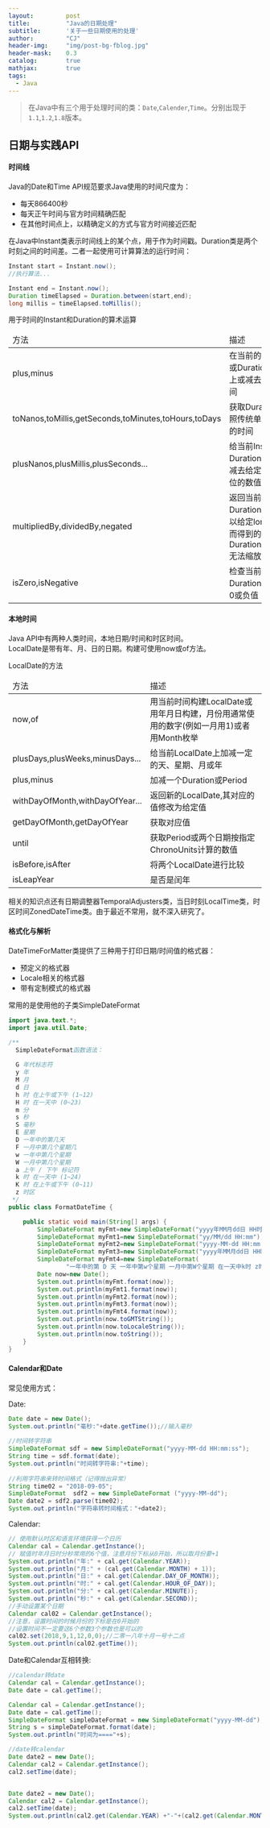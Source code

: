 ```yaml
---
layout: 		post
title: 			"Java的日期处理"
subtitle: 		'关于一些日期使用的处理'
author: 		"CJ"
header-img: 	"img/post-bg-fblog.jpg"
header-mask: 	0.3
catalog: 		true
mathjax:        true
tags:
  - Java
---
```


> 在Java中有三个用于处理时间的类：`Date`,`Calender`,`Time`。分别出现于`1.1`,`1.2`,`1.8`版本。

## 日期与实践API
#### 时间线
Java的Date和Time API规范要求Java使用的时间尺度为：
- 每天866400秒
- 每天正午时间与官方时间精确匹配
- 在其他时间点上，以精确定义的方式与官方时间接近匹配

在Java中Instant类表示时间线上的某个点，用于作为时间戳。Duration类是两个时刻之间的时间差。二者一起使用可计算算法的运行时间：

```java
Instant start = Instant.now();
//执行算法...

Instant end = Instant.now();
Duration timeElapsed = Duration.between(start,end);
long millis = timeElapsed.toMillis();
```

用于时间的Instant和Duration的算术运算

<table>
    <thead>
        <td>方法</td>
        <td>描述</td>
    </thead>
    <tr>
        <td>plus,minus</td>
        <td>在当前的Instant或Duration上加上或减去一个时间</td>
    </tr>
    <tr>
        <td>toNanos,toMillis,getSeconds,toMinutes,toHours,toDays</td>
        <td>获取Duration按照传统单位度量的时间</td>
    </tr>
    <tr>
        <td>plusNanos,plusMillis,plusSeconds...</td>
        <td>给当前Instant或Duration加上或减去给定时间单位的数值</td>
    </tr>
    <tr>
        <td>multipliedBy,dividedBy,negated</td>
        <td>返回当前Duration乘或除以给定long或-1而得到的Duration(Instant无法缩放)</td>
    </tr>
    <tr>
        <td>isZero,isNegative</td>
        <td>检查当前Duration是否是0或负值</td>
    </tr>
</table>

#### 本地时间
Java API中有两种人类时间，本地日期/时间和时区时间。  
LocalDate是带有年、月、日的日期。构建可使用now或of方法。  

LocalDate的方法
<table>
    <thead>
        <td>方法</td>
        <td>描述</td>
    </thead>
    <tr>
        <td>now,of</td>
        <td>用当前时间构建LocalDate或用年月日构建，月份用通常使用的数字(例如一月用1)或者用Month枚举</td>
    </tr>
    <tr>
        <td>plusDays,plusWeeks,minusDays...</td>
        <td>给当前LocalDate上加减一定的天、星期、月或年</td>
    </tr>
    <tr>
        <td>plus,minus</td>
        <td>加减一个Duration或Period</td>
    </tr>
    <tr>
        <td>withDayOfMonth,withDayOfYear...</td>
        <td>返回新的LocalDate,其对应的值修改为给定值</td>
    </tr>
    <tr>
        <td>getDayOfMonth,getDayOfYear</td>
        <td>获取对应值</td>
    </tr>
	<tr>
        <td>until</td>
        <td>获取Period或两个日期按指定ChronoUnits计算的数值</td>
    </tr>
	<tr>
        <td>isBefore,isAfter</td>
        <td>将两个LocalDate进行比较</td>
    </tr>
	<tr>
        <td>isLeapYear</td>
        <td>是否是闰年</td>
    </tr>
</table>

相关的知识点还有日期调整器TemporalAdjusters类，当日时刻LocalTime类，时区时间ZonedDateTime类。由于最近不常用，就不深入研究了。

#### 格式化与解析
DateTimeForMatter类提供了三种用于打印日期/时间值的格式器：
- 预定义的格式器
- Locale相关的格式器
- 带有定制模式的格式器

常用的是使用他的子类SimpleDateFormat
```java
import java.text.*;
import java.util.Date;

/**
  SimpleDateFormat函数语法：
 
  G 年代标志符
  y 年
  M 月
  d 日
  h 时 在上午或下午 (1~12)
  H 时 在一天中 (0~23)
  m 分
  s 秒
  S 毫秒
  E 星期
  D 一年中的第几天
  F 一月中第几个星期几
  w 一年中第几个星期
  W 一月中第几个星期
  a 上午 / 下午 标记符
  k 时 在一天中 (1~24)
  K 时 在上午或下午 (0~11)
  z 时区
 */
public class FormatDateTime {

    public static void main(String[] args) {
        SimpleDateFormat myFmt=new SimpleDateFormat("yyyy年MM月dd日 HH时mm分ss秒");
        SimpleDateFormat myFmt1=new SimpleDateFormat("yy/MM/dd HH:mm");
        SimpleDateFormat myFmt2=new SimpleDateFormat("yyyy-MM-dd HH:mm:ss");//等价于now.toLocaleString()
        SimpleDateFormat myFmt3=new SimpleDateFormat("yyyy年MM月dd日 HH时mm分ss秒 E ");
        SimpleDateFormat myFmt4=new SimpleDateFormat(
                "一年中的第 D 天 一年中第w个星期 一月中第W个星期 在一天中k时 z时区");
        Date now=new Date();
        System.out.println(myFmt.format(now));
        System.out.println(myFmt1.format(now));
        System.out.println(myFmt2.format(now));
        System.out.println(myFmt3.format(now));
        System.out.println(myFmt4.format(now));
        System.out.println(now.toGMTString());
        System.out.println(now.toLocaleString());
        System.out.println(now.toString());
    }   
}
```

#### Calendar和Date

常见使用方式： 
 
Date:  
```java
Date date = new Date();
System.out.println("毫秒:"+date.getTime());//输入毫秒
 
//时间转字符串
SimpleDateFormat sdf = new SimpleDateFormat("yyyy-MM-dd HH:mm:ss");
String time = sdf.format(date);
System.out.println("时间转字符串:"+time);
 
//利用字符串来转时间格式（记得抛出异常）
String time02 = "2018-09-05";
SimpleDateFormat  sdf2 = new SimpleDateFormat ("yyyy-MM-dd");
Date date2 = sdf2.parse(time02);
System.out.println("字符串转时间格式："+date2);
```

Calendar:

```java
// 使用默认时区和语言环境获得一个日历
Calendar cal = Calendar.getInstance();
// 赋值时年月日时分秒常用的6个值，注意月份下标从0开始，所以取月份要+1
System.out.println("年:" + cal.get(Calendar.YEAR));
System.out.println("月:" + (cal.get(Calendar.MONTH) + 1));
System.out.println("日:" + cal.get(Calendar.DAY_OF_MONTH));
System.out.println("时:" + cal.get(Calendar.HOUR_OF_DAY));
System.out.println("分:" + cal.get(Calendar.MINUTE));
System.out.println("秒:" + cal.get(Calendar.SECOND));
//手动设置某个日期
Calendar cal02 = Calendar.getInstance();
//注意，设置时间的时候月份的下标是在0开始的
//设置时间不一定要这6个参数3个参数也是可以的
cal02.set(2018,9,1,12,0,0);//二零一八年十月一号十二点
System.out.println(cal02.getTime());
```

Date和Calendar互相转换:
```java
//calendar转date
Calendar cal = Calendar.getInstance();
Date date = cal.getTime();

Calendar cal = Calendar.getInstance();
Date date = cal.getTime();
SimpleDateFormat simpleDateFormat = new SimpleDateFormat("yyyy-MM-dd");
String s = simpleDateFormat.format(date);
System.out.println("时间为===="+s);

//date转calendar
Date date2 = new Date();
Calendar cal2 = Calendar.getInstance();
cal2.setTime(date);


Date date2 = new Date();
Calendar cal2 = Calendar.getInstance();
cal2.setTime(date);
System.out.println(cal2.get(Calendar.YEAR) +"-"+(cal2.get(Calendar.MONTH)+1)+"-"+cal2.get(Calendar.DATE));
```



